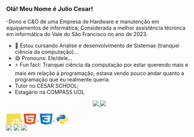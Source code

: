 ### Olá! Meu Nome é Julio Cesar!


-Dono e C&O de uma Empresa de Hardware e manutenção em equipamentos de informática; Considerada a melhor assistência técninca em informática do Vale do São Francisco no ano de 2023.
- 🌱 Estou cursando Analise e desenvolvimento de Sistemas (tranquei ciência da computação)...
- 😄 Pronouns: Ele/dele...
- ⚡ Fun fact: Tranquei ciência da computação por estar querendo mais e mais em relação à programação, estava vendo pouco andar quanto a programação que eu realmente queria.
- Tutor no CESAR SCHOOL;
- Estagário na COMPASS UOL


<div align="center">
  <a href="https://github.com/JuliocesaProgrammer">
  <img height="180em" src="https://github-readme-stats.vercel.app/api?username=JuliocesaProgrammer&show_icons=true&theme=dark&include_all_commits=true&count_private=true"/>
  <img height="180em" src="https://github-readme-stats.vercel.app/api/top-langs/?username=JuliocesaProgrammer&layout=compact&langs_count=7&theme=dark"/>
</div>
<div style="display: inline_block"><br>
  <img align="center" alt="Rafa-Js" height="30" width="40" src="https://raw.githubusercontent.com/devicons/devicon/master/icons/javascript/javascript-plain.svg">
  <img align="center" alt="Rafa-HTML" height="30" width="40" src="https://raw.githubusercontent.com/devicons/devicon/master/icons/html5/html5-original.svg">
  <img align="center" alt="Rafa-CSS" height="30" width="40" src="https://raw.githubusercontent.com/devicons/devicon/master/icons/css3/css3-original.svg">
  <img align="center" alt="Rafa-Python" height="30" width="40" src="https://raw.githubusercontent.com/devicons/devicon/master/icons/python/python-original.svg">
</div>

<div>
 <a href="https://www.youtube.com/channel/UCAM3Mc78NllYZ3mN6yf1S2w" target="_blank"><img src="https://img.shields.io/badge/YouTube-FF0000?style=for-the-badge&logo=youtube&logoColor=white" target="_blank"></a>
  <a href="https://www.instagram.com/julioramos7776/" target="_blank"><img src="https://img.shields.io/badge/-Instagram-%23E4405F?style=for-the-badge&logo=instagram&logoColor=white" target="_blank"></a>
 	<a href="https://www.twitch.tv/ujuliodolol" target="_blank"><img src="https://img.shields.io/badge/Twitch-9146FF?style=for-the-badge&logo=twitch&logoColor=white" target="_blank"></a>
</div>  
